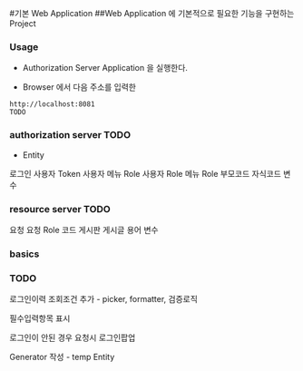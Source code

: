 #기본 Web Application
##Web Application 에 기본적으로 필요한 기능을 구현하는 Project

### Usage

* Authorization Server Application 을 실행한다.

* Browser 에서 다음 주소를 입력한

>
    http://localhost:8081
    TODO

### authorization server TODO

* Entity

로그인
사용자 Token
사용자
메뉴
Role
사용자 Role
메뉴 Role
부모코드
자식코드
변수

### resource server TODO

요청
요청 Role
코드
게시판
게시글
용어
변수

### basics

### TODO

로그인이력 조회조건 추가 - picker, formatter, 검증로직

필수입력항목 표시

로그인이 안된 경우 요청시 로그인팝업

Generator 작성 - temp Entity